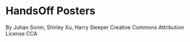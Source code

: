# HandsOff Posters
By Juhan Sonin, Shirley Xu, Harry Sleeper
Creative Commons Attribution License CCA
